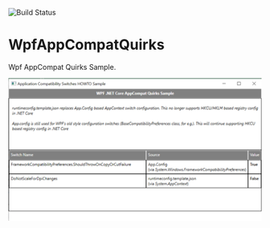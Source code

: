 ![Build Status](https://dev.azure.com/vmad/GitHubBuilds/_apis/build/status/vatsan-madhavan.WpfAppCompatQuirks?branchName=master)

# WpfAppCompatQuirks

Wpf AppCompat Quirks Sample.

![](documentation/images/WpfAppCompatQuirks.png)
